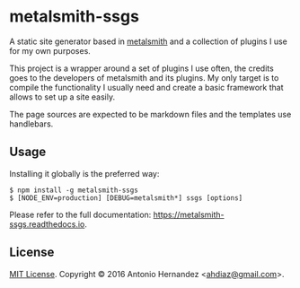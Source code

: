 # metalsmith-ssgs

A static site generator based in [metalsmith][metalsmith] and a collection of plugins I use for my own purposes.

This project is a wrapper around a set of plugins I use often, the credits goes to the developers of metalsmith and its plugins.
My only target is to compile the functionality I usually need and create a basic framework that allows to set up a site easily.

The page sources are expected to be markdown files and the templates use handlebars.

## Usage

Installing it globally is the preferred way:

    $ npm install -g metalsmith-ssgs
    $ [NODE_ENV=production] [DEBUG=metalsmith*] ssgs [options]

Please refer to the full documentation: <https://metalsmith-ssgs.readthedocs.io>.

## License

[MIT License][license]. Copyright © 2016 Antonio Hernandez \<ahdiaz@gmail.com\>.


[metalsmith]: https://metalsmith.io/
[license]: https://gitlab.com/ahdiaz/metalsmith-ssgs/-/blob/master/LICENSE.md